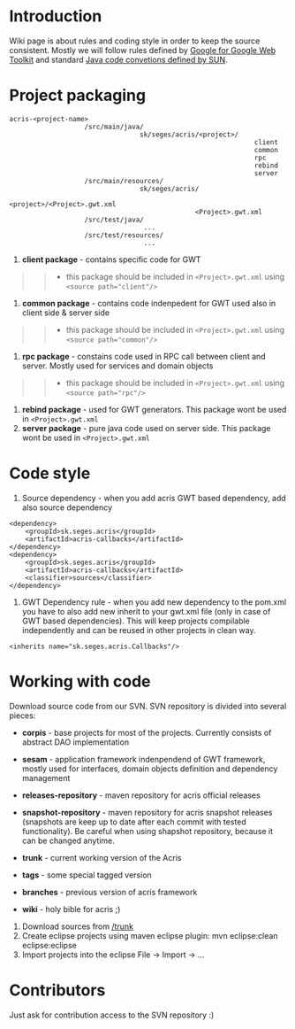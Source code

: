 # Introduction #

Wiki page is about rules and coding style in order to keep the source consistent. Mostly we will follow rules defined by [Google for Google Web Toolkit](http://code.google.com/webtoolkit/makinggwtbetter.html#codestyle) and standard [Java code convetions defined by SUN](http://java.sun.com/docs/codeconv/html/CodeConvTOC.doc.html).

# Project packaging #

```
acris-<project-name>
                   /src/main/java/
                                 sk/seges/acris/<project>/
                                                              client
                                                              common
                                                              rpc
                                                              rebind
                                                              server
                   /src/main/resources/
                                 sk/seges/acris/
                                               <project>/<Project>.gwt.xml
                                               <Project>.gwt.xml
                   /src/test/java/
                                  ...
                   /src/test/resources/
                                  ...

```
  1. **client package** - contains specific code for GWT
> > - this package should be included in `<Project>.gwt.xml` using `<source path="client"/>`
  1. **common package** - contains code indenpedent for GWT used also in client side & server side
> > - this package should be included in `<Project>.gwt.xml` using `<source path="common"/>`
  1. **rpc package** - constains code used in RPC call between client and server. Mostly used for services and domain objects
> > - this package should be included in `<Project>.gwt.xml` using `<source path="rpc"/>`
  1. **rebind package** - used for GWT generators. This package wont be used in `<Project>.gwt.xml`
  1. **server package** - pure java code used on server side. This package wont be used in `<Project>.gwt.xml`

# Code style #

  1. Source dependency - when you add acris GWT based dependency, add also source dependency
```
<dependency>
	<groupId>sk.seges.acris</groupId>
	<artifactId>acris-callbacks</artifactId>
</dependency>
<dependency>
	<groupId>sk.seges.acris</groupId>
	<artifactId>acris-callbacks</artifactId>
	<classifier>sources</classifier>
</dependency>
```

  1. GWT Dependency rule - when you add new dependency to the pom.xml you have to also add new inherit to your gwt.xml file (only in case of GWT based dependencies). This will keep projects compilable independently and can be reused in other projects in clean way.
```
<inherits name="sk.seges.acris.Callbacks"/>
```

# Working with code #

Download source code from our SVN. SVN repository is divided into several pieces:
  * **corpis** - base projects for most of the projects. Currently consists of abstract DAO implementation
  * **sesam** - application framework indenpendend of GWT framework, mostly used for interfaces, domain objects definition and dependency management

  * **releases-repository** - maven repository for acris official releases
  * **snapshot-repository** - maven repository for acris snapshot releases (snapshots are keep up to date after each commit with tested functionality). Be careful when using shapshot repository, because it can be changed anytime.

  * **trunk** - current working version of the Acris
  * **tags** - some special tagged version
  * **branches** - previous version of acris framework

  * **wiki** - holy bible for acris ;)

  1. Download sources from [/trunk](http://acris.googlecode.com/svn/trunk/)
  1. Create eclipse projects using maven eclipse plugin: mvn eclipse:clean eclipse:eclipse
  1. Import projects into the eclipse File -> Import -> ...

# Contributors #

Just ask for contribution access to the SVN repository :)